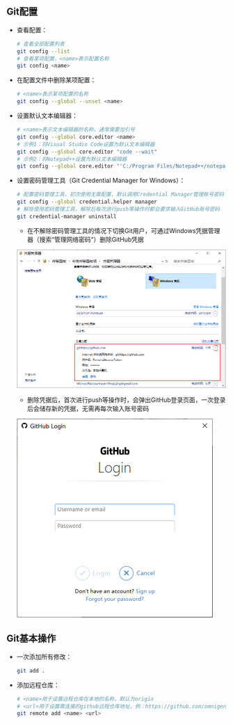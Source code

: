 ## Git配置


- 查看配置：

  ```bash
  # 查看全部配置列表
  git config --list
  # 查看某项配置，<name>表示配置名称
  git config <name>
  ```

- 在配置文件中删除某项配置：

  ```bash
  # <name>表示某项配置的名称
  git config --global --unset <name>
  ```
  
- 设置默认文本编辑器：

  ```bash
  # <name>表示文本编辑器的名称，通常需要加引号
  git config --global core.editor <name>
  # 示例1：将Visual Studio Code设置为默认文本编辑器
  git config --global core.editor "code --wait"
  # 示例2：将Notepad++设置为默认文本编辑器
  git config --global core.editor "'C:/Program Files/Notepad++/notepad++.exe' -multiInst -notabbar -nosession -noPlugin"
  ```
  
- 设置密码管理工具（Git Credential Manager for Windows）：

  ```bash
  # 配置密码管理工具，初次使用无需配置，默认调用Credential Manager管理账号密码
  git config --global credential.helper manager
  # 解除使用密码管理工具，解除后每次进行push等操作时都会要求输入GitHub账号密码
  git credential-manager uninstall
  ```

  - 在不解除密码管理工具的情况下切换Git用户，可通过Windows凭据管理器（搜索“管理网络密码“）删除GitHub凭据

  ![Windows凭据管理器](https://github.com/omnigene/StudyNotes/blob/master/Git/imgs/Windows凭据管理器.png)

  - 删除凭据后，首次进行push等操作时，会弹出GitHub登录页面，一次登录后会储存新的凭据，无需再每次输入账号密码

  ![GitHub-Login](https://github.com/omnigene/StudyNotes/blob/master/Git/imgs/GitHub-Login.png)



## Git基本操作

- 一次添加所有修改：

  ```bash
  git add .
  ```

- 添加远程仓库：

  ```bash
  # <name>用于设置远程仓库在本地的名称，默认为origin
  # <url>用于设置需连接的github远程仓库地址，例：https://github.com/omnigene/StudyNotes
  git remote add <name> <url>
  ```

  
